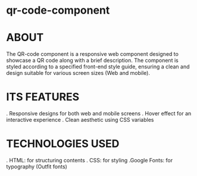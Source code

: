 # qr-code-component
# ABOUT
The QR-code component is a responsive web component designed to showcase a QR code along with a brief description. The component is styled according to a specified front-end style guide, ensuring a clean and design suitable for various screen sizes (Web and mobile).

# ITS FEATURES
. Responsive designs for both web and mobile screens
. Hover effect for an interactive experience
. Clean aesthetic using CSS variables

# TECHNOLOGIES USED
. HTML: for structuring contents
. CSS: for styling
.Google Fonts: for typography (Outfit fonts)
